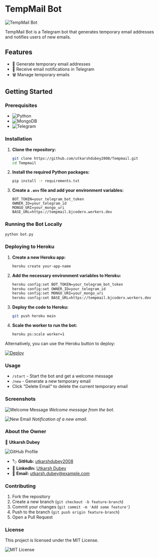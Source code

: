 # TempMail Bot

![TempMail Bot](https://your-image-url.com/banner.jpg)  

TempMail Bot is a Telegram bot that generates temporary email addresses and notifies users of new emails.

## Features

- 📧 Generate temporary email addresses
- 🔔 Receive email notifications in Telegram
- 🗑️ Manage temporary emails

## Getting Started

### Prerequisites

- ![Python](https://img.shields.io/badge/Python-3.6%2B-blue)
- ![MongoDB](https://img.shields.io/badge/MongoDB-Atlas-green)
- ![Telegram](https://img.shields.io/badge/Telegram-Bot_Token-blue)

### Installation

1. **Clone the repository:**

   ```sh
   git clone https://github.com/utkarshdubey2008/Tempmail.git
   cd Tempmail
   ```

2. **Install the required Python packages:**

   ```sh
   pip install -r requirements.txt
   ```

3. **Create a `.env` file and add your environment variables:**

   ```env
   BOT_TOKEN=your_telegram_bot_token
   OWNER_ID=your_telegram_id
   MONGO_URI=your_mongo_uri
   BASE_URL=https://tempmail.bjcoderx.workers.dev
   ```

### Running the Bot Locally

```sh
python bot.py
```

### Deploying to Heroku

1. **Create a new Heroku app:**

   ```sh
   heroku create your-app-name
   ```

2. **Add the necessary environment variables to Heroku:**

   ```sh
   heroku config:set BOT_TOKEN=your_telegram_bot_token
   heroku config:set OWNER_ID=your_telegram_id
   heroku config:set MONGO_URI=your_mongo_uri
   heroku config:set BASE_URL=https://tempmail.bjcoderx.workers.dev
   ```

3. **Deploy the code to Heroku:**

   ```sh
   git push heroku main
   ```

4. **Scale the worker to run the bot:**

   ```sh
   heroku ps:scale worker=1
   ```

Alternatively, you can use the Heroku button to deploy:

[![Deploy](https://www.herokucdn.com/deploy/button.svg)](https://heroku.com/deploy)

### Usage

- `/start` - Start the bot and get a welcome message
- `/new` - Generate a new temporary email
- Click "Delete Email" to delete the current temporary email

### Screenshots

![Welcome Message](https://your-image-url.com/welcome.png)
*Welcome message from the bot.*

![New Email](https://your-image-url.com/new-email.png)
*Notification of a new email.*

### About the Owner

👤 **Utkarsh Dubey**

![GitHub Profile](https://avatars.githubusercontent.com/utkarshdubey2008)

- 🏷️ **GitHub:** [utkarshdubey2008](https://github.com/utkarshdubey2008)
- 📝 **LinkedIn:** [Utkarsh Dubey](https://www.linkedin.com/in/utkarshdubey2008)
- 📧 **Email:** [utkarsh.dubey@example.com](mailto:utkarsh.dubey@example.com)

### Contributing

1. Fork the repository
2. Create a new branch (`git checkout -b feature-branch`)
3. Commit your changes (`git commit -m 'Add some feature'`)
4. Push to the branch (`git push origin feature-branch`)
5. Open a Pull Request

### License

This project is licensed under the MIT License.

![MIT License](https://your-image-url.com/license.png)
